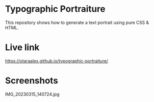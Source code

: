 # Typographic Portraiture

This repository shows how to generate a text portrait using pure CSS & HTML.

# Live link

https://otaraalex.github.io/typographic-portraiture/

# Screenshots

IMG_20230315_140724.jpg